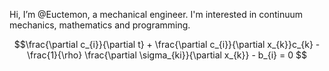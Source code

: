 Hi, I’m @Euctemon, a mechanical engineer. I'm interested in continuum mechanics, mathematics and programming.

$$\frac{\partial c_{i}}{\partial t} + \frac{\partial c_{i}}{\partial x_{k}}c_{k} - \frac{1}{\rho} \frac{\partial \sigma_{ki}}{\partial x_{k}} - b_{i} = 0 $$
